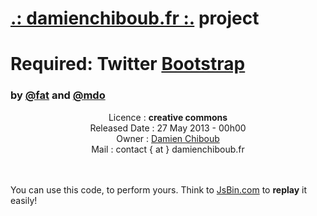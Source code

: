 <h1><a href="http://www.damienchiboub.fr" target="_blank">.: damienchiboub.fr :.</a> project <h1>

<h1>Required: Twitter <a href="http://github.com/twitter/bootstrap" target="_blank">Bootstrap</a></h1>
<h3>by <a href="https://twitter.com/fat" target="_blank">@fat</a> and 
   <a href="https://twitter.com/mdo" target="_blank">@mdo</a>
</h3>




<center>
Licence :        <b>creative commons</b><br>
Released Date :  27 May 2013 - 00h00<br>
Owner :          <a href="http://www.damienchiboub.fr/" target="_blank">Damien Chiboub</a><br>
Mail  :        contact { at } damienchiboub.fr<br>
</center><br><br>

You can use this code, to perform yours. Think to <a href="http://jsbin.com/" target="_blank">JsBin.com</a> to <b>replay</b> it easily!
